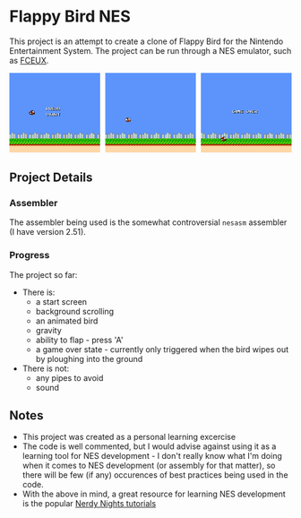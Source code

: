 # Flappy Bird NES

This project is an attempt to create a clone of Flappy Bird for the Nintendo
Entertainment System.  The project can be run through a NES emulator, such
as [FCEUX](http://www.fceux.com).

![Flappy Bird NES Screenshots](assets/screenshots.png "Flappy Bird NES Screenshots")

## Project Details

### Assembler

The assembler being used is the somewhat controversial `nesasm` assembler
(I have version 2.51).

### Progress

The project so far:

- There is:
    - a start screen
    - background scrolling
    - an animated bird
    - gravity
    - ability to flap - press 'A'
    - a game over state - currently only triggered when the bird wipes out by
      ploughing into the ground
- There is not:
    - any pipes to avoid
    - sound

## Notes

- This project was created as a personal learning excercise
- The code is well commented, but I would advise against using it as a learning
tool for NES development - I don't really know what I'm doing when it comes to
NES development (or assembly for that matter), so there will be few (if any)
occurences of best practices being used in the code.
- With the above in mind, a great resource for learning NES development is the
popular [Nerdy Nights tutorials](http://nintendoage.com/forum/messageview.cfm?catid=22&threadid=7155)
